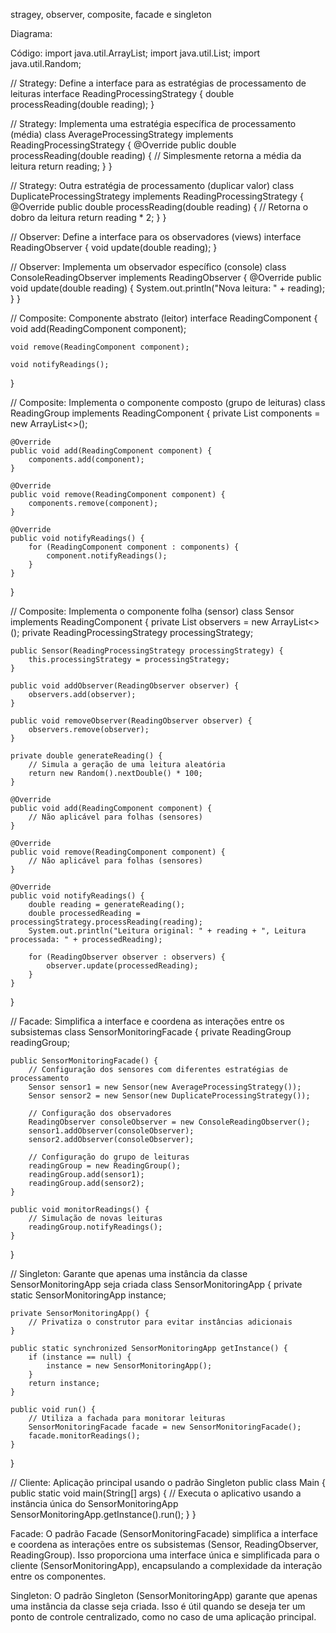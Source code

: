 stragey, observer, composite, facade e singleton

Diagrama:


Código:
import java.util.ArrayList;
import java.util.List;
import java.util.Random;

// Strategy: Define a interface para as estratégias de processamento de leituras
interface ReadingProcessingStrategy {
    double processReading(double reading);
}

// Strategy: Implementa uma estratégia específica de processamento (média)
class AverageProcessingStrategy implements ReadingProcessingStrategy {
    @Override
    public double processReading(double reading) {
        // Simplesmente retorna a média da leitura
        return reading;
    }
}

// Strategy: Outra estratégia de processamento (duplicar valor)
class DuplicateProcessingStrategy implements ReadingProcessingStrategy {
    @Override
    public double processReading(double reading) {
        // Retorna o dobro da leitura
        return reading * 2;
    }
}

// Observer: Define a interface para os observadores (views)
interface ReadingObserver {
    void update(double reading);
}

// Observer: Implementa um observador específico (console)
class ConsoleReadingObserver implements ReadingObserver {
    @Override
    public void update(double reading) {
        System.out.println("Nova leitura: " + reading);
    }
}

// Composite: Componente abstrato (leitor)
interface ReadingComponent {
    void add(ReadingComponent component);

    void remove(ReadingComponent component);

    void notifyReadings();
}

// Composite: Implementa o componente composto (grupo de leituras)
class ReadingGroup implements ReadingComponent {
    private List<ReadingComponent> components = new ArrayList<>();

    @Override
    public void add(ReadingComponent component) {
        components.add(component);
    }

    @Override
    public void remove(ReadingComponent component) {
        components.remove(component);
    }

    @Override
    public void notifyReadings() {
        for (ReadingComponent component : components) {
            component.notifyReadings();
        }
    }
}

// Composite: Implementa o componente folha (sensor)
class Sensor implements ReadingComponent {
    private List<ReadingObserver> observers = new ArrayList<>();
    private ReadingProcessingStrategy processingStrategy;

    public Sensor(ReadingProcessingStrategy processingStrategy) {
        this.processingStrategy = processingStrategy;
    }

    public void addObserver(ReadingObserver observer) {
        observers.add(observer);
    }

    public void removeObserver(ReadingObserver observer) {
        observers.remove(observer);
    }

    private double generateReading() {
        // Simula a geração de uma leitura aleatória
        return new Random().nextDouble() * 100;
    }

    @Override
    public void add(ReadingComponent component) {
        // Não aplicável para folhas (sensores)
    }

    @Override
    public void remove(ReadingComponent component) {
        // Não aplicável para folhas (sensores)
    }

    @Override
    public void notifyReadings() {
        double reading = generateReading();
        double processedReading = processingStrategy.processReading(reading);
        System.out.println("Leitura original: " + reading + ", Leitura processada: " + processedReading);

        for (ReadingObserver observer : observers) {
            observer.update(processedReading);
        }
    }
}

// Facade: Simplifica a interface e coordena as interações entre os subsistemas
class SensorMonitoringFacade {
    private ReadingGroup readingGroup;

    public SensorMonitoringFacade() {
        // Configuração dos sensores com diferentes estratégias de processamento
        Sensor sensor1 = new Sensor(new AverageProcessingStrategy());
        Sensor sensor2 = new Sensor(new DuplicateProcessingStrategy());

        // Configuração dos observadores
        ReadingObserver consoleObserver = new ConsoleReadingObserver();
        sensor1.addObserver(consoleObserver);
        sensor2.addObserver(consoleObserver);

        // Configuração do grupo de leituras
        readingGroup = new ReadingGroup();
        readingGroup.add(sensor1);
        readingGroup.add(sensor2);
    }

    public void monitorReadings() {
        // Simulação de novas leituras
        readingGroup.notifyReadings();
    }
}

// Singleton: Garante que apenas uma instância da classe SensorMonitoringApp seja criada
class SensorMonitoringApp {
    private static SensorMonitoringApp instance;

    private SensorMonitoringApp() {
        // Privatiza o construtor para evitar instâncias adicionais
    }

    public static synchronized SensorMonitoringApp getInstance() {
        if (instance == null) {
            instance = new SensorMonitoringApp();
        }
        return instance;
    }

    public void run() {
        // Utiliza a fachada para monitorar leituras
        SensorMonitoringFacade facade = new SensorMonitoringFacade();
        facade.monitorReadings();
    }
}

// Cliente: Aplicação principal usando o padrão Singleton
public class Main {
    public static void main(String[] args) {
        // Executa o aplicativo usando a instância única do SensorMonitoringApp
        SensorMonitoringApp.getInstance().run();
    }
}




Facade: O padrão Facade (SensorMonitoringFacade) simplifica a interface e coordena as interações entre os subsistemas (Sensor, ReadingObserver, ReadingGroup). Isso proporciona uma interface única e simplificada para o cliente (SensorMonitoringApp), encapsulando a complexidade da interação entre os componentes.

Singleton: O padrão Singleton (SensorMonitoringApp) garante que apenas uma instância da classe seja criada. Isso é útil quando se deseja ter um ponto de controle centralizado, como no caso de uma aplicação principal.

